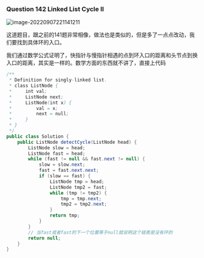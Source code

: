 ### Question 142 Linked List Cycle II

![image-20220907221141211](C:\Users\jason\AppData\Roaming\Typora\typora-user-images\image-20220907221141211.png)

这道题目，跟之前的141题非常相像，做法也是类似的，但是多了一点点改动，我们要找到具体环的入口。

我们通过数学公式证明了，快指针与慢指针相遇的点到环入口的距离和头节点到换入口的距离，其实是一样的。数学方面的东西就不讲了，直接上代码



```java
/**
 * Definition for singly-linked list.
 * class ListNode {
 *     int val;
 *     ListNode next;
 *     ListNode(int x) {
 *         val = x;
 *         next = null;
 *     }
 * }
 */
public class Solution {
    public ListNode detectCycle(ListNode head) {
        ListNode slow = head;
        ListNode fast = head;
        while (fast != null && fast.next != null) {
            slow = slow.next;
            fast = fast.next.next;
            if (slow == fast) {
                ListNode tmp = head;
                ListNode tmp2 = fast;
                while (tmp != tmp2) {
                    tmp = tmp.next;
                    tmp2 = tmp2.next;
                }
                return tmp;
            }
        }
        // 当fast或者fast的下一个位置等于null就说明这个链表是没有环的
        return null;
    }
}
```

